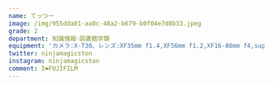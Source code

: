 ```yaml
---
name: てっつー
image: /img/955dda01-aa8c-48a2-b679-b0f04e7d8b33.jpeg
grade: 2
department: 知識情報･図書館学類
equipment: 'カメラ:X-T30、レンズ:XF35mm f1.4,XF56mm f1.2,XF16-80mm f4,supertakumer 55mm f1.8'
twitter: ninjamagicston
instagram: ninjamagicston
comment: I❤FUJIFILM
---
```

